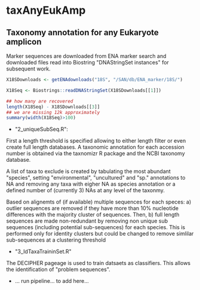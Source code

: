 # taxAnyEukAmp
## Taxonomy annotation for any Eukaryote amplicon

Marker sequences are downloaded from ENA marker search and downloaded
files read into Biostring "DNAStringSet instances" for subsequent
work.

```r
X18SDownloads <- getENAdownloads("18S", "/SAN/db/ENA_marker/18S/")

X18Seq <- Biostrings::readDNAStringSet(X18SDownloads[[1]])

## how many are recovered
length(X18Seq) - X18SDownloads[[3]] 
## we are missing 12k approximately
summary(width(X18Seq)>100)

```





- "2_uniqueSubSeq.R":

First a length threshold is specified allowing to either length filter
or even create full length databases. A taxonomic annotation for each
accession number is obtained via the taxnomizr R package and the NCBI
taxonomy database.

A list of taxa to exclude is created by tabulating the most abundant
"species", setting "environmental", "uncultured" and "sp." annotations
to NA and removing any taxa with eigher NA as species annotation or a
defined number of (currently 3) NAs at any level of the taxonmy.

Based on alignemts of (if available) multiple sequences for each
speces: a) outlier sequences are removed if they have more than 10%
nucleotide differences with the majority cluster of sequences. Then,
b) full length sequences are made non-redundant by removing non unique
sub sequences (including potential sub-sequences) for each
species. This is performed only for identity clusters but could be
changed to remove simlilar sub-sequences at a clustering threshold

- "3_IdTaxaTraininSet.R"

The DECIPHER pageage is used to train datsaets as classifiers. This
allows the identification of "problem sequences".


- ... run pipeline... to add here... 